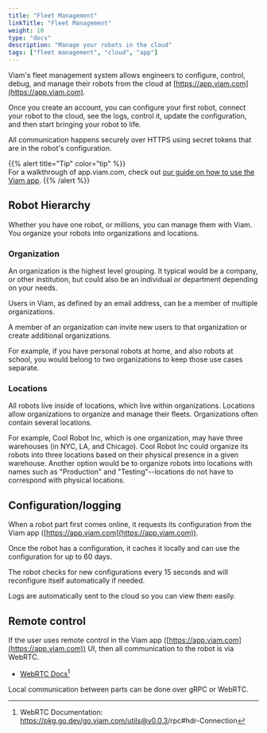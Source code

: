 ```yaml
---
title: "Fleet Management"
linkTitle: "Fleet Management"
weight: 10
type: "docs"
description: "Manage your robots in the cloud"
tags: ["fleet management", "cloud", "app"]
---
```


Viam's fleet management system allows engineers to configure, control, debug, and manage their robots from the cloud at [https://app.viam.com](https://app.viam.com).

Once you create an account, you can configure your first robot, connect your robot to the cloud, see the logs, control it, update the configuration, and then start bringing your robot to life.

All communication happens securely over HTTPS using secret tokens that are in the robot's configuration.

{{% alert title="Tip" color="tip" %}}  
For a walkthrough of app.viam.com, check out [our guide on how to use the Viam app](/getting-started/app-usage/).
{{% /alert %}}

## Robot Hierarchy

Whether you have one robot, or millions, you can manage them with Viam.
You organize your robots into organizations and locations.

### Organization
An organization is the highest level grouping.
It typical would be a company, or other institution, but could also be an individual or department depending on your needs.

Users in Viam, as defined by an email address, can be a member of multiple organizations.

A member of an organization can invite new users to that organization or create additional organizations.

For example, if you have personal robots at home, and also robots at school, you would belong to two organizations to keep those use cases separate.

### Locations
All robots live inside of locations, which live within organizations. 
Locations allow organizations to organize and manage their fleets.
Organizations often contain several locations.

For example, Cool Robot Inc, which is one organization, may have three warehouses (in NYC, LA, and Chicago).
Cool Robot Inc could organize its robots into three locations based on their physical presence in a given warehouse.
Another option would be to organize robots into locations with names such as "Production" and "Testing"--locations do not have to correspond with physical locations.

## Configuration/logging
When a robot part first comes online, it requests its configuration from the Viam app ([https://app.viam.com](https://app.viam.com)).

Once the robot has a configuration, it caches it locally and can use the configuration for up to 60 days.

The robot checks for new configurations every 15 seconds and will reconfigure itself automatically if needed.

Logs are automatically sent to the cloud so you can view them easily.

## Remote control    

If the user uses remote control in the Viam app ([https://app.viam.com](https://app.viam.com)) UI, then all communication to the robot is via WebRTC.

* <a href="https://pkg.go.dev/go.viam.com/utils@v0.0.3/rpc#hdr-Connection" target="_blank">WebRTC Docs</a>[^webrtc]

[^webrtc]:WebRTC Documentation: <a href="https://pkg.go.dev/go.viam.com/utils@v0.0.3/rpc#hdr-Connection" target="_blank">ht<span></span>tps://pkg.go.dev/go.viam.com/utils@v0.0.3/rpc#hdr-Connection</a>

Local communication between parts can be done over gRPC or WebRTC.